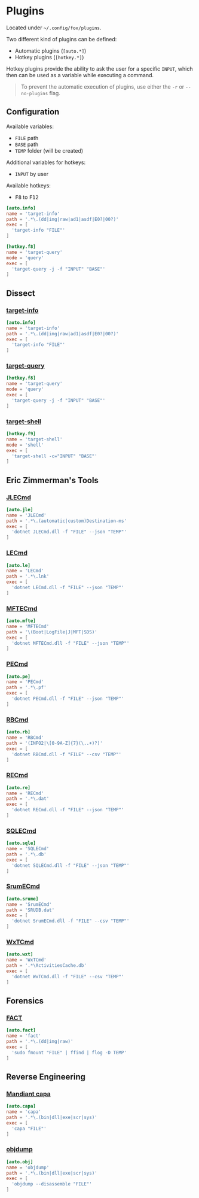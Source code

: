 # Plugins
Located under `~/.config/fox/plugins`.

Two different kind of plugins can be defined: 

- Automatic plugins (`[auto.*]`)
- Hotkey plugins (`[hotkey.*]`)

Hotkey plugins provide the ability to ask the user for a specific `INPUT`, which then can be used as a variable while executing a command.

> To prevent the automatic execution of plugins, use either the `-r` or `--no-plugins` flag.

## Configuration
Available variables:

- `FILE` path
- `BASE` path
- `TEMP` folder (will be created)

Additional variables for hotkeys:

- `INPUT` by user

Available hotkeys:

- <kbd>F8</kbd> to <kbd>F12</kbd>

```toml
[auto.info]
name = 'target-info'
path = '.*\.(dd|img|raw|ad1|asdf|E0?|00?)'
exec = [
  'target-info "FILE"'
]

[hotkey.f8]
name = 'target-query'
mode = 'query'
exec = [
  'target-query -j -f "INPUT" "BASE"'
]
```

## Dissect

### [target-info](https://docs.dissect.tools/en/latest/tools/target-info.html)
```toml
[auto.info]
name = 'target-info'
path = '.*\.(dd|img|raw|ad1|asdf|E0?|00?)'
exec = [
  'target-info "FILE"'
]
```

### [target-query](https://docs.dissect.tools/en/latest/tools/target-query.html)
```toml
[hotkey.f8]
name = 'target-query'
mode = 'query'
exec = [
  'target-query -j -f "INPUT" "BASE"'
]
```

### [target-shell](https://docs.dissect.tools/en/latest/tools/target-shell.html)
```toml
[hotkey.f9]
name = 'target-shell'
mode = 'shell'
exec = [
  'target-shell -c="INPUT" "BASE"'
]
```

## Eric Zimmerman's Tools

### [JLECmd](https://github.com/EricZimmerman/JLECmd)
```toml
[auto.jle]
name = 'JLECmd'
path = '.*\.(automatic|custom)Destination-ms'
exec = [
  'dotnet JLECmd.dll -f "FILE" --json "TEMP"'
]
```

### [LECmd](https://github.com/EricZimmerman/LECmd)
```toml
[auto.le]
name = 'LECmd'
path = '.*\.lnk'
exec = [
  'dotnet LECmd.dll -f "FILE" --json "TEMP"'
]
```

### [MFTECmd](https://github.com/EricZimmerman/MFTECmd)
```toml
[auto.mfte]
name = 'MFTECmd'
path = '\(Boot|LogFile|J|MFT|SDS)'
exec = [
  'dotnet MFTECmd.dll -f "FILE" --json "TEMP"'
]
```

### [PECmd](https://github.com/EricZimmerman/PECmd)
```toml
[auto.pe]
name = 'PECmd'
path = '.*\.pf'
exec = [
  'dotnet PECmd.dll -f "FILE" --json "TEMP"'
]
```

### [RBCmd](https://github.com/EricZimmerman/RBCmd)
```toml
[auto.rb]
name = 'RBCmd'
path = '(INFO2|\[0-9A-Z]{7}(\..+)?)'
exec = [
  'dotnet RBCmd.dll -f "FILE" --csv "TEMP"'
]
```

### [RECmd](https://github.com/EricZimmerman/RECmd)
```toml
[auto.re]
name = 'RECmd'
path = '.*\.dat'
exec = [
  'dotnet RECmd.dll -f "FILE" --json "TEMP"'
]
```

### [SQLECmd](https://github.com/EricZimmerman/SQLECmd)
```toml
[auto.sqle]
name = 'SQLECmd'
path = '.*\.db'
exec = [
  'dotnet SQLECmd.dll -f "FILE" --json "TEMP"'
]
```

### [SrumECmd](https://github.com/EricZimmerman/Srum)
```toml
[auto.srume]
name = 'SrumECmd'
path = 'SRUDB.dat'
exec = [
  'dotnet SrumECmd.dll -f "FILE" --csv "TEMP"'
]
```

### [WxTCmd](https://github.com/EricZimmerman/WxTCmd)
```toml
[auto.wxt]
name = 'WxTCmd'
path = '.*\ActivitiesCache.db'
exec = [
  'dotnet WxTCmd.dll -f "FILE" --csv "TEMP"'
]
```

## Forensics

### [FACT](https://github.com/cuhsat/fact)
```toml
[auto.fact]
name = 'fact'
path = '.*\.(dd|img|raw)'
exec = [
  'sudo fmount "FILE" | ffind | flog -D TEMP'
]
```

## Reverse Engineering

### [Mandiant capa](https://github.com/mandiant/capa)
```toml
[auto.capa]
name = 'capa'
path = '.*\.(bin|dll|exe|scr|sys)'
exec = [
  'capa "FILE"'
]
```

### [objdump](https://linux.die.net/man/1/objdump)
```toml
[auto.obj]
name = 'objdump'
path = '.*\.(bin|dll|exe|scr|sys)'
exec = [
  'objdump --disassemble "FILE"'
]
```
